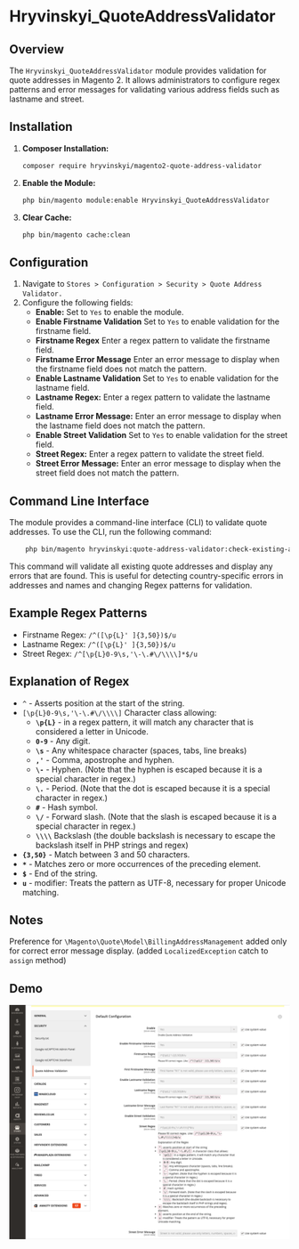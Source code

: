 # Hryvinskyi_QuoteAddressValidator

## Overview

The `Hryvinskyi_QuoteAddressValidator` module provides validation for quote addresses in Magento 2. It allows administrators to configure regex patterns and error messages for validating various address fields such as lastname and street.

## Installation

1. **Composer Installation:**
   ```bash
   composer require hryvinskyi/magento2-quote-address-validator
    ```
2. **Enable the Module:**
    ```bash
    php bin/magento module:enable Hryvinskyi_QuoteAddressValidator
    ```
3. **Clear Cache:**
    ```bash
    php bin/magento cache:clean
    ```
   
## Configuration

1. Navigate to `Stores > Configuration > Security > Quote Address Validator.`
2. Configure the following fields:
    - **Enable:** Set to `Yes` to enable the module.
    - **Enable Firstname Validation** Set to `Yes` to enable validation for the firstname field.
    - **Firstname Regex** Enter a regex pattern to validate the firstname field.
    - **Firstname Error Message** Enter an error message to display when the firstname field does not match the pattern.
    - **Enable Lastname Validation** Set to `Yes` to enable validation for the lastname field.
    - **Lastname Regex:** Enter a regex pattern to validate the lastname field.
    - **Lastname Error Message:** Enter an error message to display when the lastname field does not match the pattern.
    - **Enable Street Validation** Set to `Yes` to enable validation for the street field.
    - **Street Regex:** Enter a regex pattern to validate the street field.
    - **Street Error Message:** Enter an error message to display when the street field does not match the pattern.

## Command Line Interface

The module provides a command-line interface (CLI) to validate quote addresses. To use the CLI, run the following command:

```bash
    php bin/magento hryvinskyi:quote-address-validator:check-existing-addresses
```

This command will validate all existing quote addresses and display any errors that are found.
This is useful for detecting country-specific errors in addresses and names and changing Regex patterns for validation.

## Example Regex Patterns

 - Firstname Regex: `/^([\p{L}' ]{3,50})$/u`
 - Lastname Regex: `/^([\p{L}' ]{3,50})$/u`
 - Street Regex: `/^[\p{L}0-9\s,'\-\.#\/\\\\]*$/u`

## Explanation of Regex

 - `^` - Asserts position at the start of the string.
 - `[\p{L}0-9\s,'\-\.#\/\\\\]` Character class allowing:
    - **`\p{L}`** - in a regex pattern, it will match any character that is considered a letter in Unicode.
    - **`0-9`** - Any digit.
    - **`\s`** - Any whitespace character (spaces, tabs, line breaks)
    - **`,'`** - Comma, apostrophe and hyphen.
    - **`\-`** - Hyphen. (Note that the hyphen is escaped because it is a special character in regex.)
    - **`\.`** - Period. (Note that the dot is escaped because it is a special character in regex.)
    - **`#`** - Hash symbol.
    - **`\/`** - Forward slash. (Note that the slash is escaped because it is a special character in regex.)
    - **`\\\\`**  Backslash (the double backslash is necessary to escape the backslash itself in PHP strings and regex)
 - **`{3,50}`** - Match between 3 and 50 characters.
 - **`*`** - Matches zero or more occurrences of the preceding element.
 - **`$`** - End of the string.
 - **`u`** - modifier: Treats the pattern as UTF-8, necessary for proper Unicode matching.


## Notes

Preference for `\Magento\Quote\Model\BillingAddressManagement` added only for correct error message display. (added `LocalizedException` catch to `assign` method)

## Demo

![Admin](./docs/images/configuration_settings_stores_magento_admin.png)
